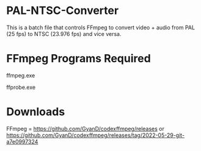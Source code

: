# PAL-NTSC-Converter

This is a batch file that controls FFmpeg to convert video + audio from PAL (25 fps) to NTSC (23.976 fps) and vice versa.

# FFmpeg Programs Required

ffmpeg.exe

ffprobe.exe

# Downloads

FFmpeg = https://github.com/GyanD/codexffmpeg/releases or https://github.com/GyanD/codexffmpeg/releases/tag/2022-05-29-git-a7e0997324
